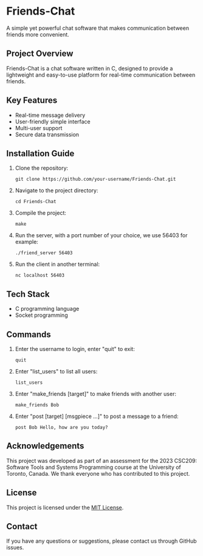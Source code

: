 # Friends-Chat

A simple yet powerful chat software that makes communication between friends more convenient.

## Project Overview

Friends-Chat is a chat software written in C, designed to provide a lightweight and easy-to-use platform for real-time communication between friends.

## Key Features

- Real-time message delivery
- User-friendly simple interface
- Multi-user support
- Secure data transmission

## Installation Guide

1. Clone the repository:
   ```
   git clone https://github.com/your-username/Friends-Chat.git
   ```
2. Navigate to the project directory:
   ```
   cd Friends-Chat
   ```
3. Compile the project:
   ```
   make
   ```
4. Run the server, with a port number of your choice, we use 56403 for example:
   ```
   ./friend_server 56403
   ```
5. Run the client in another terminal:
   ```
   nc localhost 56403
   ```

## Tech Stack

- C programming language
- Socket programming

## Commands

1. Enter the username to login, enter "quit" to exit:
   ```
   quit
   ```
2. Enter "list_users" to list all users:
   ```
   list_users
   ```
3. Enter "make_friends [target]" to make friends with another user:
   ```
   make_friends Bob
   ```
4. Enter "post [target] [msgpiece ...]" to post a message to a friend:
   ```
   post Bob Hello, how are you today?
   ```

## Acknowledgements

This project was developed as part of an assessment for the 2023 CSC209: Software Tools and Systems Programming course at the University of Toronto, Canada. We thank everyone who has contributed to this project.

## License

This project is licensed under the [MIT License](LICENSE).

## Contact

If you have any questions or suggestions, please contact us through GitHub issues.
